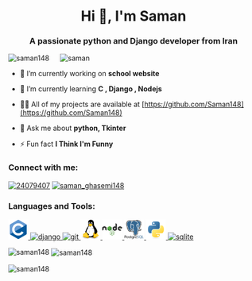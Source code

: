 <h1 align="center">Hi 👋, I'm Saman</h1>
<h3 align="center">A passionate python and Django developer from Iran</h3>
<img align="right" alt="saman" width = "400" src ="https://cdn.dribbble.com/users/330915/screenshots/3587000/media/343cb53c87e313181d99248d3071bc77.gif">


<p align="left"> <img src="https://komarev.com/ghpvc/?username=saman148&label=Profile%20views&color=0e75b6&style=flat" alt="saman148" /> </p>

- 🔭 I’m currently working on **school website**

- 🌱 I’m currently learning **C , Django , Nodejs**

- 👨‍💻 All of my projects are available at [https://github.com/Saman148](https://github.com/Saman148)

- 💬 Ask me about **python, Tkinter**



- ⚡ Fun fact **I Think I'm Funny**

<h3 align="left">Connect with me:</h3>
<p align="left">
<a href="https://stackoverflow.com/users/24079407" target="blank"><img align="center" src="https://raw.githubusercontent.com/rahuldkjain/github-profile-readme-generator/master/src/images/icons/Social/stack-overflow.svg" alt="24079407" height="30" width="40" /></a>
<a href="https://instagram.com/saman_ghasemi148" target="blank"><img align="center" src="https://raw.githubusercontent.com/rahuldkjain/github-profile-readme-generator/master/src/images/icons/Social/instagram.svg" alt="saman_ghasemi148" height="30" width="40" /></a>
</p>

<h3 align="left">Languages and Tools:</h3>
<p align="left"> <a href="https://www.cprogramming.com/" target="_blank" rel="noreferrer"> <img src="https://raw.githubusercontent.com/devicons/devicon/master/icons/c/c-original.svg" alt="c" width="40" height="40"/> </a> <a href="https://www.djangoproject.com/" target="_blank" rel="noreferrer"> <img src="https://cdn.worldvectorlogo.com/logos/django.svg" alt="django" width="40" height="40"/> </a> <a href="https://git-scm.com/" target="_blank" rel="noreferrer"> <img src="https://www.vectorlogo.zone/logos/git-scm/git-scm-icon.svg" alt="git" width="40" height="40"/> </a> <a href="https://www.linux.org/" target="_blank" rel="noreferrer"> <img src="https://raw.githubusercontent.com/devicons/devicon/master/icons/linux/linux-original.svg" alt="linux" width="40" height="40"/> </a> <a href="https://nodejs.org" target="_blank" rel="noreferrer"> <img src="https://raw.githubusercontent.com/devicons/devicon/master/icons/nodejs/nodejs-original-wordmark.svg" alt="nodejs" width="40" height="40"/> </a> <a href="https://www.postgresql.org" target="_blank" rel="noreferrer"> <img src="https://raw.githubusercontent.com/devicons/devicon/master/icons/postgresql/postgresql-original-wordmark.svg" alt="postgresql" width="40" height="40"/> </a> <a href="https://www.python.org" target="_blank" rel="noreferrer"> <img src="https://raw.githubusercontent.com/devicons/devicon/master/icons/python/python-original.svg" alt="python" width="40" height="40"/> </a> <a href="https://www.sqlite.org/" target="_blank" rel="noreferrer"> <img src="https://www.vectorlogo.zone/logos/sqlite/sqlite-icon.svg" alt="sqlite" width="40" height="40"/> </a> </p>

<p><img align="left" src="https://github-readme-stats.vercel.app/api/top-langs?username=saman148&show_icons=true&locale=en&layout=compact" alt="saman148" /></p>

<p>&nbsp;<img align="center" src="https://github-readme-stats.vercel.app/api?username=saman148&show_icons=true&locale=en" alt="saman148" /></p>

<p><img align="center" src="https://github-readme-streak-stats.herokuapp.com/?user=saman148&" alt="saman148" /></p>
